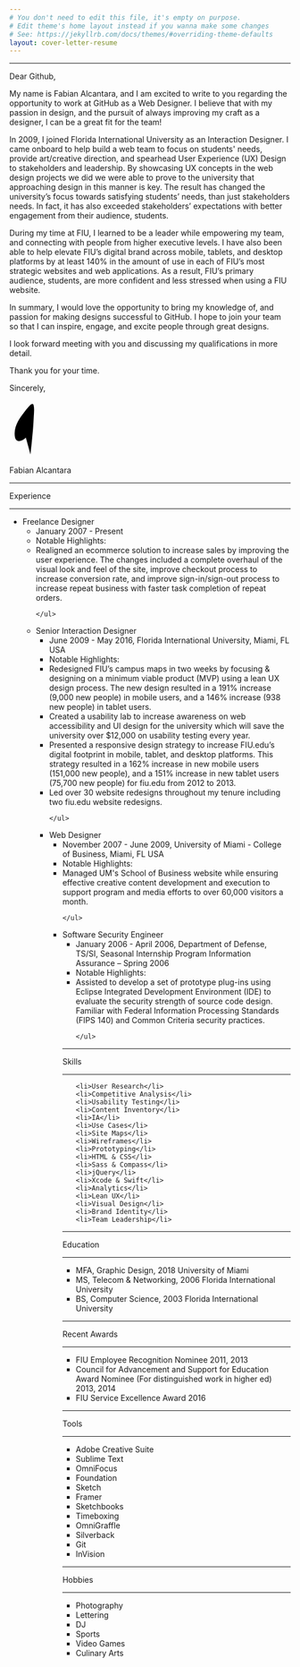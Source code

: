```yaml
---
# You don't need to edit this file, it's empty on purpose.
# Edit theme's home layout instead if you wanna make some changes
# See: https://jekyllrb.com/docs/themes/#overriding-theme-defaults
layout: cover-letter-resume
---
```

<hr class="hr--top">

<span class="highlight--cl">Dear Github,</span>

My name is Fabian Alcantara, and I am excited to write to you regarding the opportunity to work at GitHub as a Web Designer. I believe that with my passion in design, and the pursuit of always improving my craft as a designer, I can be a great fit for the team!

In 2009, I joined Florida International University as an Interaction Designer. I came onboard to help build a web team to focus on students' needs, provide art/creative direction, and spearhead User Experience (UX) Design to stakeholders and leadership. By showcasing UX concepts in the web design projects we did we were able to prove to the university that approaching design in this manner is key. The result has changed the university’s focus towards satisfying students’ needs, than just stakeholders needs. In fact, it has also exceeded stakeholders’ expectations with better engagement from their audience, students.

During my time at FIU, I learned to be a leader while empowering my team, and connecting with people from higher executive levels. I have also been able to help elevate FIU’s digital brand across mobile, tablets, and desktop platforms by at least 140% in the amount of use in each of FIU’s most strategic websites and web applications. As a result, FIU’s primary audience, students, are more confident and less stressed when using a FIU website.

In summary, I would love the opportunity to bring my knowledge of, and passion for making designs successful to GitHub. I hope to join your team so that I can inspire, engage, and excite people through great designs.

I look forward meeting with you and discussing my qualifications in more detail.


Thank you for your time.
  

Sincerely,


<?xml version="1.0" encoding="utf-8"?>
<svg id="signature" xmlns="http://www.w3.org/2000/svg" xmlns:xlink="http://www.w3.org/1999/xlink" x="0px" y="0px"
	 viewBox="0 0 496.9 100.2" xml:space="preserve">
<path class="stroke-f" id="XMLID_19_" d="M29.1,65.5c-4.4,5-14.6,9.8-18.3,2.2c-1.2-2.6-1.5-6-1.5-8.8c-0.2-7.5,2.2-14.8,5.6-21.4
			c3-5.9,7-11.2,11-16.4c2.7-3.5,5.5-6.9,8.4-10.2c2.1-2.3,7.3-8.1,8.6-2.2c1.4,6.3,0.5,13.3,0.2,19.7c-0.3,7.4-0.8,14.8-1.4,22.3
		c-1.2,14.8-2.8,29.6-4.5,44.4c0,0"/>

<path class="stroke-f-flourish" id="XMLID_25_" d="M36.9,83.8c0-1-0.2-1.9-0.6-2.8c-0.3-0.6-1.4-1.6-1.4-2.2c0.1-0.9,2.1-1.8,2.8-2.3
			c1.1-0.8,2.2-1.6,3.3-2.4c0.1-0.1-0.2-0.1-0.2,0"/>
<path class="stroke-ab" id="XMLID_31_" d="M49.8,84.7c0.1-1.3,0.2-0.7-0.3-1.9c0-0.1-0.1-0.1-0.2,0c-2.2,0.9-3.3,2.3-3.9,4.6c0,0.1,0.2,0.1,0.2,0.1
			c5.4-2.7,7.4-6.6,9-12.3c3.1-11.4,3.8-23.2,2.3-34.9c0-0.1-0.3-0.1-0.3,0.1c-1.9,16.2-3.7,32.6-0.8,48.8c0,0.1,0.3,0,0.3-0.1
			c0.6-2.2,0.8-5.1,1.9-7.2c1.5-2.8,2.9-3.4,5.5-4c2.9-0.7,5.6-2,8.1-3.5c7.4-4.3,13.7-10.3,22.1-12.7c0.2,0,0.1-0.2-0.1-0.2"/>
</svg>

<p class="my-name">Fabian Alcantara</p>

<!--
<hr class="hr--bottom">
<p class="highlight--resume">Resume</p>
<hr class="hr--bottom">

I am a highly driven, multi-disciplined designer who brings his "A" 
game in originality, energy, and razor-sharp focus to each project. I 
have over 8 years of experience in user experience design, creating 
effortless experiences for higher education and small business 
clients. My eye for detail and a keen interest in pushing the 
boundaries in design ensure that I am able to be a natural leader in
any creative team.
-->
<hr class="hr--resume--titles-top">
<p class="highlight--resume--titles">Experience</p>
<hr class="hr--resume--titles-bottom">

<ul class="exp">
 <li class="exp--title"><span>Freelance Designer</span>
    <ul>
    	  <li class="exp--duration-location">January 2007 - Present</li>
    	  <li class="exp--highlight-title">Notable Highlights:</li>
    	  <li>Realigned an ecommerce solution to increase sales by improving the user experience. The changes included a complete overhaul of the visual look and feel of the site, improve checkout process to increase conversion rate, and improve sign-in/sign-out process to increase repeat business with faster task completion of repeat orders.</li>

    </ul>
 	 
  </li>

</ul>

<ul class="exp">
 <li class="exp--title"><span>Senior Interaction Designer</span>
    <ul>
    	  <li class="exp--duration-location">June 2009 - May 2016, Florida International University, Miami, FL USA</li>
    	  <li class="exp--highlight-title">Notable Highlights:</li>
    	  <li class="exp--highlights">Redesigned FIU’s campus maps in two weeks by focusing & designing on a minimum viable product (MVP) using a lean UX design process. The new design resulted in a 191% increase (9,000 new people) in mobile users, and a 146% increase (938 new people) in tablet users.</li>
			<li class="exp--highlights">Created a usability lab to increase awareness on web accessibility and UI design for the university which will save the university over $12,000 on usability testing every year.</li>
			<li class="exp--highlights">Presented a responsive design strategy to increase FIU.edu’s digital footprint in mobile, tablet, and desktop platforms. This strategy resulted in a 162% increase in new mobile users (151,000 new people), and a 151% increase in new tablet users (75,700 new people) for fiu.edu from 2012 to 2013.</li>
			<li class="exp--highlights">Led over 30 website redesigns throughout my tenure including two fiu.edu website redesigns.</li>

    </ul>
 	 
  </li>

</ul>
<ul class="exp">
 <li class="exp--title"><span>Web Designer</span>
    <ul>
    	  <li class="exp--duration-location">November 2007 - June 2009, University of Miami - College of Business, Miami, FL USA</li>
    	  <li class="exp--highlight-title">Notable Highlights:</li>
    	  <li class="exp--highlights">Managed UM's School of Business website while ensuring effective creative content development and execution to support program and media efforts to over 60,000 visitors a month.</li>

    </ul>
 	 
  </li>

</ul>
<ul class="exp">
 <li class="exp--title"><span>Software Security Engineer</span>
    <ul>
    	  <li class="exp--duration-location">January 2006 - April 2006, Department of Defense, TS/SI, Seasonal Internship Program Information Assurance – Spring 2006</li>
    	  <li class="exp--highlight-title">Notable Highlights:</li>
    	  <li class="exp--highlights">Assisted to develop a set of prototype plug-ins using Eclipse Integrated Development Environment (IDE) to evaluate the security strength of source code design. Familiar with Federal Information Processing Standards (FIPS 140) and Common Criteria security practices.</li>

    </ul>
 	 
  </li>

</ul>
<hr class="hr--resume--titles-top">
<p class="highlight--resume--titles">Skills</p>
<hr class="hr--resume--titles-bottom">

<ul class="skills">
	
	<li>User Research</li>
	<li>Competitive Analysis</li>
	<li>Usability Testing</li>
	<li>Content Inventory</li>
	<li>IA</li>
	<li>Use Cases</li>
	<li>Site Maps</li>
	<li>Wireframes</li>
	<li>Prototyping</li>
	<li>HTML & CSS</li>
	<li>Sass & Compass</li>
	<li>jQuery</li>
	<li>Xcode & Swift</li>
	<li>Analytics</li>
	<li>Lean UX</li>
	<li>Visual Design</li>
	<li>Brand Identity</li>
	<li>Team Leadership</li>


</ul>
<hr class="hr--resume--titles-top">
<p class="highlight--resume--titles">Education</p>
<hr class="hr--resume--titles-bottom">
<ul class="education">
	<li>MFA, Graphic Design, 2018 University of Miami</li>
	<li>MS, Telecom & Networking, 2006 Florida International University</li>
	<li>BS, Computer Science, 2003 Florida International University</li>
</ul>

<hr class="hr--resume--titles-top">
<p class="highlight--resume--titles">Recent Awards</p>
<hr class="hr--resume--titles-bottom">
<ul class="recent-awards">
	<li>FIU Employee Recognition Nominee 2011, 2013</li>
	<li>Council for Advancement and Support for Education Award Nominee (For distinguished work in higher ed) 2013, 2014</li>
	<li>FIU Service Excellence Award 2016</li>
</ul>

<hr class="hr--resume--titles-top">
<p class="highlight--resume--titles">Tools</p>
<hr class="hr--resume--titles-bottom">
<ul class="tools">
	<li>Adobe Creative Suite</li>
	<li>Sublime Text</li>
	<li>OmniFocus</li>
	<li>Foundation</li>
	<li>Sketch</li>
	<li>Framer</li>
	<li>Sketchbooks</li>
	<li>Timeboxing</li>
	<li>OmniGraffle</li>
	<li>Silverback</li>
	<li>Git</li>
	<li>InVision</li>
	
</ul>

<hr class="hr--resume--titles-top">
<p class="highlight--resume--titles">Hobbies</p>
<hr class="hr--resume--titles-bottom">
<ul class="hobbies">
	<li>Photography</li>
	<li>Lettering</li>
	<li>DJ</li>
	<li>Sports</li>
	<li>Video Games</li>
	<li>Culinary Arts</li>
	
</ul>